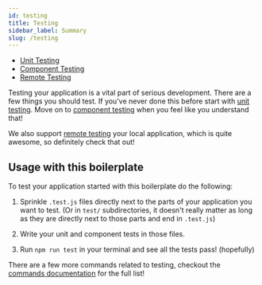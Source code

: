 ```yaml
---
id: testing
title: Testing
sidebar_label: Summary
slug: /testing
---
```


- [Unit Testing](/docs/testing/unit-testing)
- [Component Testing](/docs/testing/component-testing)
- [Remote Testing](/docs/testing/remote-testing)

Testing your application is a vital part of serious development. There are a few
things you should test. If you've never done this before start with [unit testing](/docs/testing/unit-testing).
Move on to [component testing](/docs/testing/component-testing) when you feel like you
understand that!

We also support [remote testing](/docs/testing/remote-testing) your local application,
which is quite awesome, so definitely check that out!

## Usage with this boilerplate

To test your application started with this boilerplate do the following:

1.  Sprinkle `.test.js` files directly next to the parts of your application you
    want to test. (Or in `test/` subdirectories, it doesn't really matter as long
    as they are directly next to those parts and end in `.test.js`)

1.  Write your unit and component tests in those files.

1.  Run `npm run test` in your terminal and see all the tests pass! (hopefully)

There are a few more commands related to testing, checkout the [commands documentation](../general/commands.md#testing)
for the full list!
